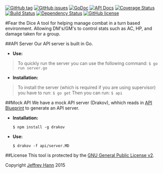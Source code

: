 [![GitHub tag](https://img.shields.io/github/tag/fear-the-dice/api.svg)](https://github.com/fear-the-dice/api/tags)
[![GitHub issues](https://img.shields.io/github/issues/fear-the-dice/api.svg)](https://github.com/fear-the-dice/api/issues)
[![GoDoc](https://godoc.org/github.com/fear-the-dice/api?status.svg)](https://godoc.org/github.com/fear-the-dice/api)
[![API Docs](https://img.shields.io/badge/api-docs-blue.svg)](http://fearthedice.com/api)
[![Coverage Status](https://coveralls.io/repos/fear-the-dice/api/badge.svg)](https://coveralls.io/r/fear-the-dice/api)
[![Build Status](https://travis-ci.org/fear-the-dice/api.svg)](https://travis-ci.org/fear-the-dice/api)
[![Dependency Status](https://david-dm.org/fear-the-dice/api.svg)](https://david-dm.org/fear-the-dice/api)
[![GitHub license](https://img.shields.io/github/license/fear-the-dice/api.svg)]()

#Fear the Dice
A tool for helping manage combat in a turn based environment. Allowing DM's/GM's to control stats such as AC, HP, and damage taken for a group.

##API Server
Our API server is built in Go.

* **Use:**
> To quickly run the server you can use the following command:
    ```
    $ go run server.go
    ```

* **Installation:**
> To install the server (which is required if you are using supervisor) you have to run:
    ```
    $ go get
    ```
> Then you can run:
    ```
    $ api 
    ```

##Mock API
We have a mock API server (Drakov), whhich reads in [API Blueprint](https://apiblueprint.org/) to generate an API server.

* **Installation:**

    ```
    $ npm install -g drakov
    ```
* **Use:**

    ```
    $ drakov -f api/server.MD
    ```

##License
This tool is protected by the [GNU General Public License v2](http://www.gnu.org/licenses/gpl-2.0.html).

Copyright [Jeffrey Hann](http://jeffreyhann.ca/) 2015
